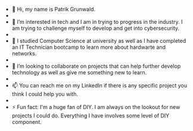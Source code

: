 - 👋 Hi, my name is Patrik Grunwald.
- 
- 👀 I’m interested in tech and I am in trying to progress in the industry. I am trying to challenge myself to develop and get into cybersecurity.
- 
- 🌱 I studied Computer Science at university as well as I have completed an IT Technician bootcamp to learn more about hardwarte and networks.
- 
- 💞️ I’m looking to collaborate on projects that can help further develop technology as well as give me something new to learn.
- 
- 📫 You can reach me on my LinkedIn if there is any specific project you think I could help you with.
- 
- ⚡ Fun fact: I'm a huge fan of DIY. I am always on the lookout for new projects I could do. Everything I have involves some level of DIY component.
